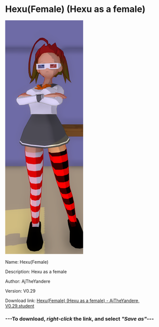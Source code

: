 # Hexu(Female) (Hexu as a female)

<img src = "https://raw.githubusercontent.com/Arbiter1223/Daigaku-Gurashi-Custom-Students/master/Students/Files/Hexu(Female)%20(Hexu%20as%20a%20female).png">

Name: Hexu(Female)

Description: Hexu as a female

Author: AjTheYandere

Version: V0.29

Download link: <a href="https://raw.githubusercontent.com/Arbiter1223/Daigaku-Gurashi-Custom-Students/master/Students/Files/Hexu(Female)%20(Hexu%20as%20a%20female)%20-%20AjTheYandere%2C%20V0.29.student">Hexu(Female) (Hexu as a female) - AjTheYandere, V0.29.student</a>

### ---**To download, _right-click_ the link, and select _"Save as"_**---
